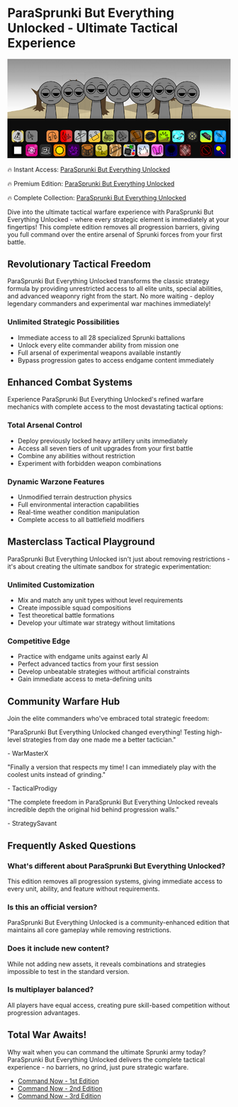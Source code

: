 # ParaSprunki But Everything Unlocked - Ultimate Tactical Experience

![ParaSprunki But Everything Unlocked](https://raw.githubusercontent.com/sprunkiscrunkly/parasprunki-but-everything-unlocked/refs/heads/main/parasprunki-but-everything-unlocked.png "ParaSprunki But Everything Unlocked")

🔥 Instant Access: [ParaSprunki But Everything Unlocked](https://sprunksters.com/parasprunki-but-everything-unlocked/ "ParaSprunki But Everything Unlocked")

🔥 Premium Edition: [ParaSprunki But Everything Unlocked](https://sprunkiscrunkly.com/parasprunki-but-everything-unlocked/ "ParaSprunki But Everything Unlocked")

🔥 Complete Collection: [ParaSprunki But Everything Unlocked](https://sprunkipyramixed.com/parasprunki-but-everything-unlocked/ "ParaSprunki But Everything Unlocked")

Dive into the ultimate tactical warfare experience with ParaSprunki But Everything Unlocked - where every strategic element is immediately at your fingertips! This complete edition removes all progression barriers, giving you full command over the entire arsenal of Sprunki forces from your first battle.

## Revolutionary Tactical Freedom

ParaSprunki But Everything Unlocked transforms the classic strategy formula by providing unrestricted access to all elite units, special abilities, and advanced weaponry right from the start. No more waiting - deploy legendary commanders and experimental war machines immediately!

### Unlimited Strategic Possibilities
- Immediate access to all 28 specialized Sprunki battalions
- Unlock every elite commander ability from mission one
- Full arsenal of experimental weapons available instantly
- Bypass progression gates to access endgame content immediately

## Enhanced Combat Systems

Experience ParaSprunki But Everything Unlocked's refined warfare mechanics with complete access to the most devastating tactical options:

### Total Arsenal Control
- Deploy previously locked heavy artillery units immediately
- Access all seven tiers of unit upgrades from your first battle
- Combine any abilities without restriction
- Experiment with forbidden weapon combinations

### Dynamic Warzone Features
- Unmodified terrain destruction physics
- Full environmental interaction capabilities
- Real-time weather condition manipulation
- Complete access to all battlefield modifiers

## Masterclass Tactical Playground

ParaSprunki But Everything Unlocked isn't just about removing restrictions - it's about creating the ultimate sandbox for strategic experimentation:

### Unlimited Customization
- Mix and match any unit types without level requirements
- Create impossible squad compositions
- Test theoretical battle formations
- Develop your ultimate war strategy without limitations

### Competitive Edge
- Practice with endgame units against early AI
- Perfect advanced tactics from your first session
- Develop unbeatable strategies without artificial constraints
- Gain immediate access to meta-defining units

## Community Warfare Hub

Join the elite commanders who've embraced total strategic freedom:

"ParaSprunki But Everything Unlocked changed everything! Testing high-level strategies from day one made me a better tactician."

\- WarMasterX

"Finally a version that respects my time! I can immediately play with the coolest units instead of grinding."

\- TacticalProdigy

"The complete freedom in ParaSprunki But Everything Unlocked reveals incredible depth the original hid behind progression walls."

\- StrategySavant

## Frequently Asked Questions

### What's different about ParaSprunki But Everything Unlocked?
This edition removes all progression systems, giving immediate access to every unit, ability, and feature without requirements.

### Is this an official version?
ParaSprunki But Everything Unlocked is a community-enhanced edition that maintains all core gameplay while removing restrictions.

### Does it include new content?
While not adding new assets, it reveals combinations and strategies impossible to test in the standard version.

### Is multiplayer balanced?
All players have equal access, creating pure skill-based competition without progression advantages.

## Total War Awaits!

Why wait when you can command the ultimate Sprunki army today? ParaSprunki But Everything Unlocked delivers the complete tactical experience - no barriers, no grind, just pure strategic warfare.

- [Command Now - 1st Edition](https://sprunksters.com/parasprunki-but-everything-unlocked/)
- [Command Now - 2nd Edition](https://sprunkiscrunkly.com/parasprunki-but-everything-unlocked/)
- [Command Now - 3rd Edition](https://sprunkipyramixed.com/parasprunki-but-everything-unlocked/)
